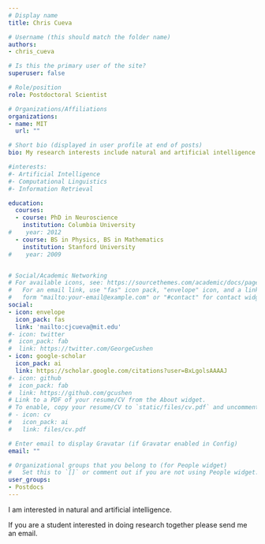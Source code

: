 ```yaml
---
# Display name
title: Chris Cueva

# Username (this should match the folder name)
authors:
- chris_cueva

# Is this the primary user of the site?
superuser: false

# Role/position
role: Postdoctoral Scientist

# Organizations/Affiliations
organizations:
- name: MIT
  url: ""

# Short bio (displayed in user profile at end of posts)
bio: My research interests include natural and artificial intelligence.

#interests:
#- Artificial Intelligence
#- Computational Linguistics
#- Information Retrieval

education:
  courses:
  - course: PhD in Neuroscience
    institution: Columbia University
#    year: 2012
  - course: BS in Physics, BS in Mathematics
    institution: Stanford University
#    year: 2009


# Social/Academic Networking
# For available icons, see: https://sourcethemes.com/academic/docs/page-builder/#icons
#   For an email link, use "fas" icon pack, "envelope" icon, and a link in the
#   form "mailto:your-email@example.com" or "#contact" for contact widget.
social:
- icon: envelope
  icon_pack: fas
  link: 'mailto:cjcueva@mit.edu'
#- icon: twitter
#  icon_pack: fab
#  link: https://twitter.com/GeorgeCushen
- icon: google-scholar
  icon_pack: ai
  link: https://scholar.google.com/citations?user=BxLgolsAAAAJ
#- icon: github
#  icon_pack: fab
#  link: https://github.com/gcushen
# Link to a PDF of your resume/CV from the About widget.
# To enable, copy your resume/CV to `static/files/cv.pdf` and uncomment the lines below.
# - icon: cv
#   icon_pack: ai
#   link: files/cv.pdf

# Enter email to display Gravatar (if Gravatar enabled in Config)
email: ""

# Organizational groups that you belong to (for People widget)
#   Set this to `[]` or comment out if you are not using People widget.
user_groups:
- Postdocs
---
```


I am interested in natural and artificial intelligence. 

If you are a student interested in doing research together please send me an email.


